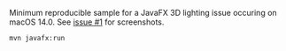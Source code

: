 Minimum reproducible sample for a JavaFX 3D lighting issue occuring on macOS 14.0. See [issue #1](https://github.com/ennerf/lighting-issue/issues/1) for screenshots.

`mvn javafx:run`
